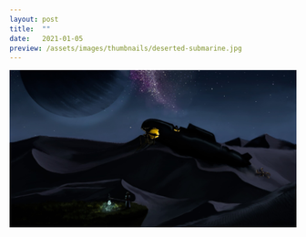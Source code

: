 ```yaml
---
layout: post
title:  ""
date:   2021-01-05
preview: /assets/images/thumbnails/deserted-submarine.jpg
---
```


![Picture 1](/assets/images/deserted-submarine.jpg
)
